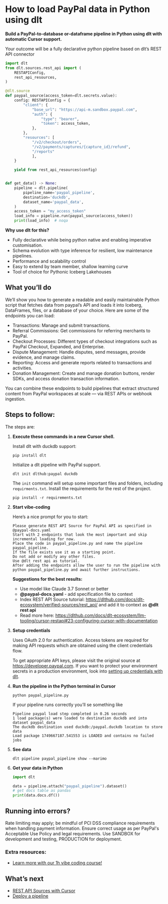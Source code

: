 # How to load PayPal data in Python using dlt

**Build a PayPal-to-database or-dataframe pipeline in Python using dlt with automatic Cursor support.**

Your outcome will be a fully declarative python pipeline based on dlt’s REST API connector

```python
import dlt
from dlt.sources.rest_api import (
    RESTAPIConfig,
    rest_api_resources,
)

@dlt.source
def paypal_source(access_token=dlt.secrets.value):
    config: RESTAPIConfig = {
        "client": {
            "base_url": "https://api-m.sandbox.paypal.com",
            "auth": {
                "type": "bearer",
                "token": access_token,
            },
        },
        "resources": [
            "/v2/checkout/orders",
            "/v2/payments/captures/{capture_id}/refund",
            "/reports"
            ],
    }

    yield from rest_api_resources(config)


def get_data() -> None:
    pipeline = dlt.pipeline(
        pipeline_name='paypal_pipeline',
        destination='duckdb',
        dataset_name='paypal_data', 
    )
    access_token = "my_access_token"
    load_info = pipeline.run(paypal_source(access_token))
    print(load_info)  # noqa
```

**Why use dlt for this?**

- Fully declarative while being python native and enabling imperative customisation.
- Schema evolution with type inference for resilient, low maintenance pipelines.
- Performance and scalability control
- Easy to extend by team member, shallow learning curve
- Tool of choice for Pythonic Iceberg  Lakehouses

## What you’ll do

We’ll show you how to generate a readable and easily maintainable Python script that fetches data from paypal’s API and loads it into Iceberg, DataFrames, files, or a database of your choice. Here are some of the endpoints you can load:

- Transactions: Manage and submit transactions.
- Referral Commissions: Get commissions for referring merchants to PayPal.
- Checkout Processes: Different types of checkout integrations such as PayPal Checkout, Expanded, and Enterprise.
- Dispute Management: Handle disputes, send messages, provide evidence, and manage claims.
- Reporting: Access and generate reports related to transactions and activities.
- Donation Management: Create and manage donation buttons, render SDKs, and access donation transaction information.

You can combine these endpoints to build pipelines that extract structured content from PayPal workspaces at scale — via REST APIs or webhook ingestion.

## Steps to follow:

The steps are:

1. **Execute these commands in a new Cursor shell.**
    
    Install dlt with duckdb support:
    ```shell
    pip install dlt
    ```

    Initialize a dlt pipeline with PayPal support.
    ```shell
    dlt init dlthub:paypal duckdb
    ```

    The `init` command will setup some important files and folders, including `requirments.txt`. Install the requirements for the rest of the project.
    ```shell
    pip install -r requirements.txt
    ```
    
2. **Start vibe-coding**
    
    Here’s a nice prompt for you to start: 
    
    ```
    Please generate REST API Source for PayPal API as specified in @paypal-docs.yaml 
    Start with 2 endpoints that look the most important and skip incremental loading for now. 
    Place the code in paypal_pipeline.py and name the pipeline paypal_pipeline. 
    If the file exists use it as a starting point. 
    Do not add or modify any other files. 
    Use @dlt rest api as tutorial. 
    After adding the endpoints allow the user to run the pipeline with python paypal_pipeline.py and await further instructions.
    
    ```
    
    **Suggestions for the best results:**
    - Use model like Claude 3.7 Sonnet or better
    - **@paypal-docs.yaml** - add specification file to context
    - Index REST API Source tutorial: https://dlthub.com/docs/dlt-ecosystem/verified-sources/rest_api/ and add it to context as **@dlt rest api**
    - Read more here: https://dlthub.com/docs/dlt-ecosystem/llm-tooling/cursor-restapi#23-configuring-cursor-with-documentation
    
3. **Setup credentials** 
    
    Uses OAuth 2.0 for authentication. Access tokens are required for making API requests which are obtained using the client credentials flow.
    
    To get appropriate API keys, please visit the original source at https://developer.paypal.com.
    If you want to protect your environment secrets in a production environment, look into [setting up credentials with dlt](https://dlthub.com/docs/walkthroughs/add_credentials).
    
4. **Run the pipeline in the Python terminal in Cursor**
    
    ```shell
    python paypal_pipeline.py
    ```
    
    If your pipeline runs correctly you’ll se something like
    
    ```shell
    Pipeline paypal load step completed in 0.26 seconds
    1 load package(s) were loaded to destination duckdb and into dataset paypal_data
    The duckdb destination used duckdb:/paypal.duckdb location to store data
    Load package 1749667187.541553 is LOADED and contains no failed jobs
    ```
    
5. **See data**
    
    ```shell
    dlt pipeline paypal_pipeline show --marimo
    ```
    
6. **Get your data in Python**
    
    ```python
    import dlt
    
    data = pipeline.attach("paypal_pipeline").dataset()
    # get docs table as pandas
    print(data.docs.df())
    ```

## Running into errors?

Rate limiting may apply; be mindful of PCI DSS compliance requirements when handling payment information. Ensure correct usage as per PayPal's Acceptable Use Policy and legal requirements. Use SANDBOX for development and testing, PRODUCTION for deployment.

### Extra resources:

- [Learn more with our 1h vibe coding course!](https://www.youtube.com/watch?v=GGid70rnJuM)

## What’s next

- [REST API Sources with Cursor](https://dlthub.com/docs/dlt-ecosystem/llm-tooling/cursor-restapi)
- [Deploy a pipeline](https://dlthub.com/docs/walkthroughs/deploy-a-pipeline)